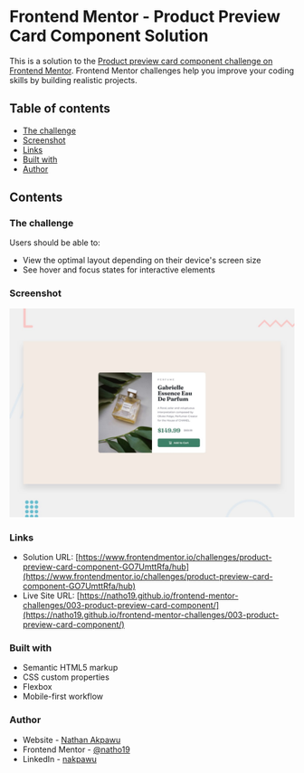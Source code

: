 # Frontend Mentor - Product Preview Card Component Solution

This is a solution to the [Product preview card component challenge on Frontend Mentor](https://www.frontendmentor.io/challenges/product-preview-card-component-GO7UmttRfa). Frontend Mentor challenges help you improve your coding skills by building realistic projects.

## Table of contents

-   [The challenge](#the-challenge)
-   [Screenshot](#screenshot)
-   [Links](#links)
-   [Built with](#built-with)
-   [Author](#author)

## Contents

### The challenge

Users should be able to:

-   View the optimal layout depending on their device's screen size
-   See hover and focus states for interactive elements

### Screenshot

![](./screenshot.jpg)

### Links

-   Solution URL: [https://www.frontendmentor.io/challenges/product-preview-card-component-GO7UmttRfa/hub](https://www.frontendmentor.io/challenges/product-preview-card-component-GO7UmttRfa/hub)
-   Live Site URL: [https://natho19.github.io/frontend-mentor-challenges/003-product-preview-card-component/](https://natho19.github.io/frontend-mentor-challenges/003-product-preview-card-component/)

### Built with

-   Semantic HTML5 markup
-   CSS custom properties
-   Flexbox
-   Mobile-first workflow

### Author

-   Website - [Nathan Akpawu](https://nakpawu.com/)
-   Frontend Mentor - [@natho19](https://www.frontendmentor.io/profile/natho19)
-   LinkedIn - [nakpawu](https://www.linkedin.com/in/nakpawu/)
